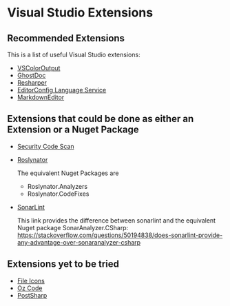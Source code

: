 # Visual Studio Extensions

## Recommended Extensions

This is a list of useful Visual Studio extensions:

 - [VSColorOutput](https://github.com/mike-ward/VSColorOutput)
 - [GhostDoc](https://submain.com/products/ghostdoc.aspx)
 - [Resharper](https://www.jetbrains.com/resharper/)
 - [EditorConfig Language Service](https://marketplace.visualstudio.com/items?itemName=MadsKristensen.EditorConfig)
 - [MarkdownEditor](https://github.com/madskristensen/MarkdownEditor)

## Extensions that could be done as either an Extension or a Nuget Package

 - [Security Code Scan](https://security-code-scan.github.io/)
 - [Roslynator](https://github.com/JosefPihrt/Roslynator)
 
   The equivalent Nuget Packages are
    - Roslynator.Analyzers
    - Roslynator.CodeFixes
 
 - [SonarLint](https://www.sonarlint.org/)

   This link provides the difference between sonarlint and the equivalent Nuget package SonarAnalyzer.CSharp: https://stackoverflow.com/questions/50194838/does-sonarlint-provide-any-advantage-over-sonaranalyzer-csharp

## Extensions yet to be tried
 - [File Icons](https://github.com/madskristensen/FileIcons)
 - [Oz Code](https://oz-code.com/)
 - [PostSharp](https://www.postsharp.net)
